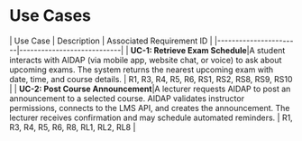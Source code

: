 # Use Cases

| Use Case | Description | Associated Requirement ID |
|-----------------------|----------------------------|
| **UC-1: Retrieve Exam Schedule**|A student interacts with AIDAP (via mobile app, website chat, or voice) to ask about upcoming exams. The system returns the nearest upcoming exam with date, time, and course details. | R1, R3, R4, R5, R6, RS1, RS2, RS8, RS9, RS10 |
| **UC-2: Post Course Announcement**|A lecturer requests AIDAP to post an announcement to a selected course. AIDAP validates instructor permissions, connects to the LMS API, and creates the announcement. The lecturer receives confirmation and may schedule automated reminders. | R1, R3, R4, R5, R6, R8, RL1, RL2, RL8 |
